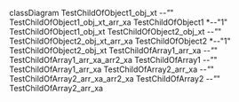 classDiagram
  TestChildOfObject1_obj_xt *--"*" TestChildOfObject1_obj_xt_arr_xa
  TestChildOfObject1 *--"1" TestChildOfObject1_obj_xt
  TestChildOfObject2_obj_xt *--"*" TestChildOfObject2_obj_xt_arr_xa
  TestChildOfObject2 *--"1" TestChildOfObject2_obj_xt
  TestChildOfArray1_arr_xa *--"*" TestChildOfArray1_arr_xa_arr2_xa
  TestChildOfArray1 *--"*" TestChildOfArray1_arr_xa
  TestChildOfArray2_arr_xa *--"*" TestChildOfArray2_arr_xa_arr2_xa
  TestChildOfArray2 *--"*" TestChildOfArray2_arr_xa